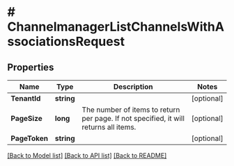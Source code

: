 # # ChannelmanagerListChannelsWithAssociationsRequest


## Properties 


Name | Type | Description | Notes
------------ | ------------- | ------------- | -------------
**TenantId**| **string** |   | [optional]
**PageSize**| **long** | The number of items to return per page. If not specified, it will returns all items.  | [optional]
**PageToken**| **string** |   | [optional]


[[Back to Model list]](../../README.md#models) [[Back to API list]](../../README.md#endpoints) [[Back to README]](../../README.md)


